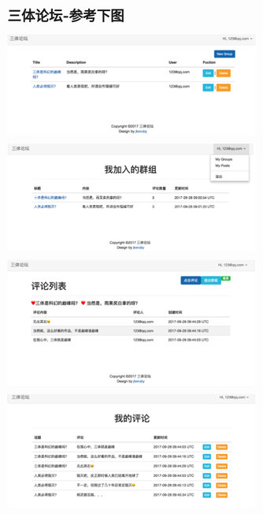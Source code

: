 <h1>三体论坛-参考下图</h1>

![展示图片](https://github.com/jkxruby/santi-forum/blob/master/1.png)

![展示图片](https://github.com/jkxruby/santi-forum/blob/e873d4f8b1edad281c3b54ddcb35f90233669601/2.png)

![展示图片](https://github.com/jkxruby/santi-forum/blob/e873d4f8b1edad281c3b54ddcb35f90233669601/3.png)

![展示图片](https://github.com/jkxruby/santi-forum/blob/e873d4f8b1edad281c3b54ddcb35f90233669601/4.png)
